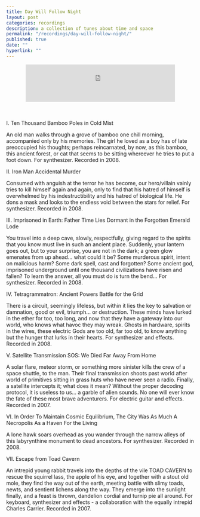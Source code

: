 ```yaml
---
title: Day Will Follow Night
layout: post
categories: recordings
description: a collection of tunes about time and space
permalink: "/recordings/day-will-follow-night/"
published: true
date: ""
hyperlink: ""
---
```



<center>
<iframe width="400" height="100" style="position: relative; display: block; width: 400px; height: 100px;" src="http://bandcamp.com/EmbeddedPlayer/v=2/album=3766219155/size=large/bgcol=FFFFFF/linkcol=4285BB/transparent=true/" allowtransparency="true" frameborder="0"><a href="http://dirteater.dreyerprojects.info/album/day-will-follow-night">Day Will Follow Night by Dirt Eater</a></iframe>
</center>
<br><br>

I. Ten Thousand Bamboo Poles in Cold Mist 

An old man walks through a grove of bamboo one chill morning, accompanied only by his memories. The girl he loved as a boy has of late preoccupied his thoughts; perhaps reincarnated, by now, as this bamboo, this ancient forest, or cat that seems to be sitting whereever he tries to put a foot down. 
For synthesizer. Recorded in 2008. 


II. Iron Man Accidental Murder 

Consumed with anguish at the terror he has become, our hero/villain vainly tries to kill himself again and again, only to find that his hatred of himself is overwhelmed by his indestructibility and his hatred of biological life. He dons a mask and looks to the endless void between the stars for relief. 
For synthesizer. Recorded in 2008. 


III. Imprisoned in Earth: Father Time Lies Dormant in the Forgotten Emerald Lode 

You travel into a deep cave, slowly, respectfully, giving regard to the spirits that you know must live in such an ancient place. Suddenly, your lantern goes out, but to your surprise, you are not in the dark; a green glow emenates from up ahead... what could it be? Some murderous spirit, intent on malicious harm? Some dark spell, cast and forgotten? Some ancient god, imprisoned underground until one thousand civilizations have risen and fallen? To learn the answer, all you must do is turn the bend... 
For synthesizer. Recorded in 2008. 


IV. Tetragrammatron: Ancient Powers Battle for the Grid 

There is a circuit, seemingly lifeless, but within it lies the key to salvation or damnation, good or evil, triumph... or destruction. These minds have lurked in the ether for too, too long, and now that they have a gateway into our world, who knows what havoc they may wreak. Ghosts in hardware, spirits in the wires, these electric Gods are too old, far too old, to know anything but the hunger that lurks in their hearts. 
For synthesizer and effects. Recorded in 2008. 


V. Satellite Transmission SOS: We Died Far Away From Home 

A solar flare, meteor storm, or something more sinister kills the crew of a space shuttle, to the man. Their final transmission shoots past world after world of primitives sitting in grass huts who have never seen a radio. Finally, a satellite intercepts it; what does it mean? Without the proper decoding protocol, it is useless to us... a garble of alien sounds. No one will ever know the fate of these most brave adventurers. 
For electric guitar and effects. Recorded in 2007. 


VI. In Order To Maintain Cosmic Equilibrium, The City Was As Much A Necropolis As a Haven For the Living 

A lone hawk soars overhead as you wander through the narrow alleys of this labyrynthine monument to dead ancestors. 
For synthesizer. Recorded in 2008. 


VII. Escape from Toad Cavern 

An intrepid young rabbit travels into the depths of the vile TOAD CAVERN to rescue the squirrel lass, the apple of his eye, and together with a stout old mole, they find the way out of the earth, meeting battle with slimy toads, newts, and sentient lichens along the way. They emerge into the sunlight finally, and a feast is thrown, dandelion cordial and turnip pie all around. 
For keyboard, synthesizer and effects - a collaboration with the equally intrepid Charles Carrier. Recorded in 2007.
